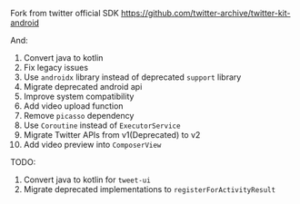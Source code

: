 Fork from twitter official SDK https://github.com/twitter-archive/twitter-kit-android

And:

1. Convert java to kotlin
2. Fix legacy issues
3. Use `androidx` library instead of deprecated `support` library
4. Migrate deprecated android api
5. Improve system compatibility
6. Add video upload function
7. Remove `picasso` dependency
8. Use `Coroutine` instead of `ExecutorService`
9. Migrate Twitter APIs from v1(Deprecated) to v2
10. Add video preview into `ComposerView`

TODO:

1. Convert java to kotlin for `tweet-ui`
2. Migrate deprecated implementations to `registerForActivityResult`
